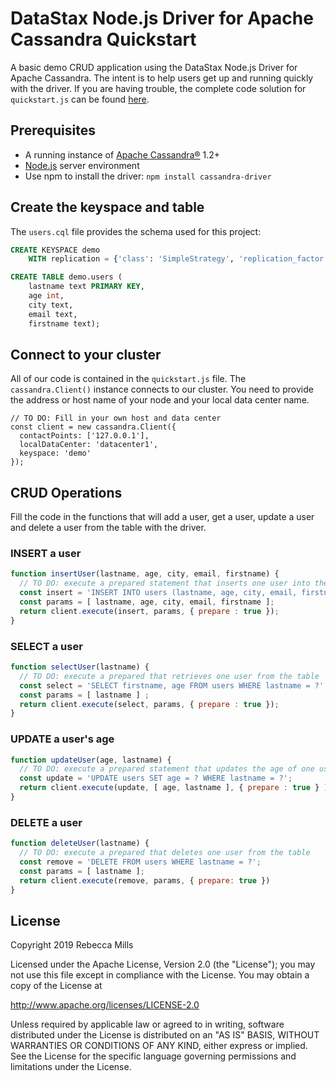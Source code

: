 # DataStax Node.js Driver for Apache Cassandra Quickstart

A basic demo CRUD application using the DataStax Node.js Driver for Apache Cassandra. 
The intent is to help users get up and running quickly with the driver. 
If you are having trouble, the complete code solution for `quickstart.js` can be found [here](https://gist.github.com/beccam/270bff058b9e790bc4f1f19c8e99d473).

## Prerequisites
  * A running instance of [Apache Cassandra®](http://cassandra.apache.org/download/) 1.2+
  * [Node.js](https://nodejs.org/en/download/) server environment
  * Use npm to install the driver: `npm install cassandra-driver`
  
  ## Create the keyspace and table
The `users.cql` file provides the schema used for this project:

```sql
CREATE KEYSPACE demo
    WITH replication = {'class': 'SimpleStrategy', 'replication_factor': '1'};

CREATE TABLE demo.users (
    lastname text PRIMARY KEY,
    age int,
    city text,
    email text,
    firstname text);
```

## Connect to your cluster

All of our code is contained in the `quickstart.js` file. 
The `cassandra.Client()` instance connects to our cluster.
You need to provide the address or host name of your node and your local data center name.
```javascipt
// TO DO: Fill in your own host and data center
const client = new cassandra.Client({ 
  contactPoints: ['127.0.0.1'], 
  localDataCenter: 'datacenter1',  
  keyspace: 'demo' 
});
```

## CRUD Operations
Fill the code in the functions that will add a user, get a user, update a user and delete a user from the table with the driver.

### INSERT a user
```javascript
function insertUser(lastname, age, city, email, firstname) {
  // TO DO: execute a prepared statement that inserts one user into the table
  const insert = 'INSERT INTO users (lastname, age, city, email, firstname) VALUES (?,?,?,?,?)';
  const params = [ lastname, age, city, email, firstname ];
  return client.execute(insert, params, { prepare : true });
}
```
### SELECT a user
```javascript
function selectUser(lastname) {
  // TO DO: execute a prepared that retrieves one user from the table
  const select = 'SELECT firstname, age FROM users WHERE lastname = ?';
  const params = [ lastname ] ;
  return client.execute(select, params, { prepare : true });
}
```

### UPDATE a user's age
```javascript
function updateUser(age, lastname) {
  // TO DO: execute a prepared statement that updates the age of one user
  const update = 'UPDATE users SET age = ? WHERE lastname = ?';
  return client.execute(update, [ age, lastname ], { prepare : true } )
}
```   

### DELETE a user
```javascript
function deleteUser(lastname) {
  // TO DO: execute a prepared that deletes one user from the table
  const remove = 'DELETE FROM users WHERE lastname = ?';
  const params = [ lastname ];
  return client.execute(remove, params, { prepare: true })
}
```
 ## License
Copyright 2019 Rebecca Mills

Licensed under the Apache License, Version 2.0 (the "License");
you may not use this file except in compliance with the License.
You may obtain a copy of the License at

http://www.apache.org/licenses/LICENSE-2.0

Unless required by applicable law or agreed to in writing, software
distributed under the License is distributed on an "AS IS" BASIS,
WITHOUT WARRANTIES OR CONDITIONS OF ANY KIND, either express or implied.
See the License for the specific language governing permissions and
limitations under the License.   

